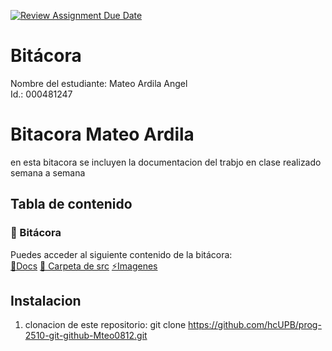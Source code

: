 [![Review Assignment Due Date](https://classroom.github.com/assets/deadline-readme-button-22041afd0340ce965d47ae6ef1cefeee28c7c493a6346c4f15d667ab976d596c.svg)](https://classroom.github.com/a/3WK28ho-)
# Bitácora
Nombre del estudiante: Mateo Ardila Angel  
Id.: 000481247

# Bitacora Mateo Ardila 
en esta bitacora se incluyen la documentacion del trabjo en clase realizado semana a semana

## Tabla de contenido 

### 📂 Bitácora

Puedes acceder al siguiente contenido de la bitácora:  
[📜Docs](./docs/repositorio_local.md)
[📌 Carpeta de src](./src/.gitignore)
[⚡Imagenes](prog-2510-git-github-Mteo0812/imagens)

## Instalacion 
1. clonacion de este repositorio:
   git clone https://github.com/hcUPB/prog-2510-git-github-Mteo0812.git






